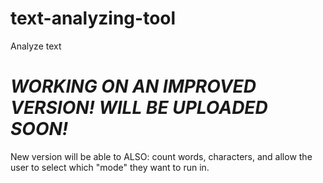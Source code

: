 # text-analyzing-tool
Analyze text

# ***WORKING ON AN IMPROVED VERSION! WILL BE UPLOADED SOON!***
New version will be able to ALSO:
count words, characters, and allow the user to select which "mode" they want to run in.
